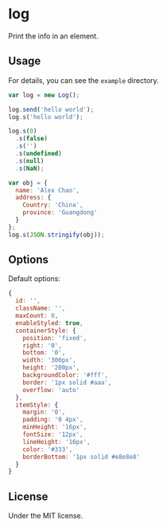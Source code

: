# log
Print the info in an element.

## Usage

For details, you can see the `example` directory.

```js
var log = new Log();

log.send('hello world');
log.s('hello world');

log.s(0)
  .s(false)
  .s('')
  .s(undefined)
  .s(null)
  .s(NaN);

var obj = {
  name: 'Alex Chao',
  address: {
    Country: 'China',
    province: 'Guangdong'
  }
};
log.s(JSON.stringify(obj));
```

## Options

Default options:

```js
{
  id: '',
  className: '',
  maxCount: 0,
  enableStyled: true,
  containerStyle: {
    position: 'fixed',
    right: '0',
    bottom: '0',
    width: '300px',
    height: '200px',
    backgroundColor: '#fff',
    border: '1px solid #aaa',
    overflow: 'auto'
  },
  itemStyle: {
    margin: '0',
    padding: '0 4px',
    minHeight: '16px',
    fontSize: '12px',
    lineHeight: '16px',
    color: '#333',
    borderBottom: '1px solid #e8e8e8'
  }
}
```

## License

Under the MIT license.

